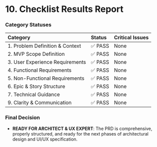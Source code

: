 # 10. Checklist Results Report

### Category Statuses

| Category | Status | Critical Issues |
| :--- | :--- | :--- |
| 1. Problem Definition & Context | ✅ PASS | None |
| 2. MVP Scope Definition | ✅ PASS | None |
| 3. User Experience Requirements | ✅ PASS | None |
| 4. Functional Requirements | ✅ PASS | None |
| 5. Non-Functional Requirements | ✅ PASS | None |
| 6. Epic & Story Structure | ✅ PASS | None |
| 7. Technical Guidance | ✅ PASS | None |
| 9. Clarity & Communication | ✅ PASS | None |

### Final Decision

*   **READY FOR ARCHITECT & UX EXPERT**: The PRD is comprehensive, properly structured, and ready for the next phases of architectural design and UI/UX specification.
